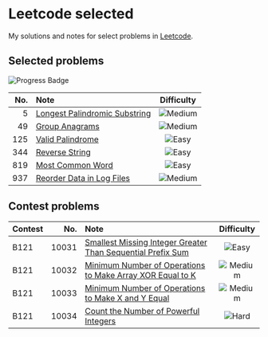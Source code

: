# Leetcode selected

My solutions and notes for select problems in [Leetcode][leetcode].

[leetcode]: https://leetcode.com/



## Selected problems

![Progress Badge](https://img.shields.io/badge/Progress-6%20Solved-blue)

| No. | Note | Difficulty |
| -: | :- | :-: |
| 5 | [Longest Palindromic Substring][p5] | ![Medium](https://img.shields.io/badge/Medium-yellow) |
| 49 | [Group Anagrams][p49] | ![Medium](https://img.shields.io/badge/Medium-yellow) |
| 125 | [Valid Palindrome][p125] | ![Easy](https://img.shields.io/badge/Easy-green) |
| 344 | [Reverse String][p344] | ![Easy](https://img.shields.io/badge/Easy-green) |
| 819 | [Most Common Word][p819] | ![Easy](https://img.shields.io/badge/Easy-green) |
| 937 | [Reorder Data in Log Files][p937] | ![Medium](https://img.shields.io/badge/Medium-yellow) |

[p5]: ./problems/basic/5/README.md
[p49]: ./problems/basic/49/README.md
[p125]: ./problems/basic/125/README.md
[p344]: ./problems/basic/344/README.md
[p819]: ./problems/basic/819/README.md
[p937]: ./problems/basic/937/README.md

## Contest problems

| Contest | No. | Note | Difficulty |
| :- | -: | :- | :-: |
| B121 | 10031 | [Smallest Missing Integer Greater Than Sequential Prefix Sum][p10031] | ![Easy](https://img.shields.io/badge/Easy-green) |
| B121 | 10032 | [Minimum Number of Operations to Make Array XOR Equal to K][p10032]  | ![Medium](https://img.shields.io/badge/Medium-yellow) |
| B121 | 10033 | [Minimum Number of Operations to Make X and Y Equal][p10033]          | ![Medium](https://img.shields.io/badge/Medium-yellow) |
| B121 | 10034 | [Count the Number of Powerful Integers][p10034]                       | ![Hard](https://img.shields.io/badge/Hard-red) |

[p10031]: ./problems/contest/10031/README.md
[p10032]: ./problems/contest/10032/README.md
[p10033]: ./problems/contest/10033/README.md
[p10034]: ./problems/contest/10034/README.md
